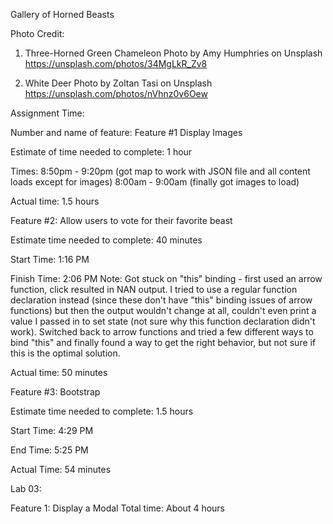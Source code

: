 Gallery of Horned Beasts

Photo Credit:

1. Three-Horned Green Chameleon
Photo by Amy Humphries on Unsplash
https://unsplash.com/photos/34MgLkR_Zv8

2. White Deer
Photo by Zoltan Tasi on Unsplash
https://unsplash.com/photos/nVhnz0v6Oew


Assignment Time:

Number and name of feature: Feature #1 Display Images

Estimate of time needed to complete: 1 hour

Times: 8:50pm - 9:20pm (got map to work with JSON file and all content loads except for images)
8:00am - 9:00am (finally got images to load)

Actual time: 1.5 hours


Feature #2: Allow users to vote for their favorite beast

Estimate time needed to complete: 40 minutes

Start Time: 1:16 PM

Finish Time: 2:06 PM
Note: Got stuck on "this" binding - first used an arrow function, click resulted in NAN output. I tried to use a regular
function declaration instead (since these don't have "this" binding issues of arrow functions) but then the output wouldn't change at all, couldn't even print a value I passed in to set state (not sure why this function declaration didn't work).
Switched back to arrow functions and tried a few different ways to bind "this" and finally found a way to get the right 
behavior, but not sure if this is the optimal solution.

Actual time: 50 minutes


Feature #3: Bootstrap

Estimate time needed to complete: 1.5 hours

Start Time: 4:29 PM

End Time: 5:25 PM

Actual Time: 54 minutes


Lab 03:

Feature 1: Display a Modal
Total time: About 4 hours
